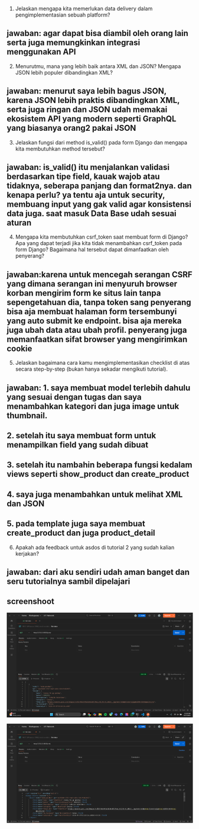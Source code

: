 1. Jelaskan mengapa kita memerlukan data delivery dalam pengimplementasian sebuah platform?

## jawaban: agar dapat bisa diambil oleh orang lain serta juga memungkinkan integrasi menggunakan API

2. Menurutmu, mana yang lebih baik antara XML dan JSON? Mengapa JSON lebih populer dibandingkan XML?

## jawaban: menurut saya lebih bagus JSON, karena JSON lebih praktis dibandingkan XML, serta juga ringan dan JSON udah memakai ekosistem API yang modern seperti GraphQL yang biasanya orang2 pakai JSON

3. Jelaskan fungsi dari method is_valid() pada form Django dan mengapa kita membutuhkan method tersebut?

## jawaban: is_valid() itu menjalankan validasi berdasarkan tipe field, kauak wajob atau tidaknya, seberapa panjang dan format2nya. dan kenapa perlu? ya tentu aja untuk security, membuang input yang gak valid agar konsistensi data juga. saat masuk Data Base udah sesuai aturan

4. Mengapa kita membutuhkan csrf_token saat membuat form di Django? Apa yang dapat terjadi jika kita tidak menambahkan csrf_token pada form Django? Bagaimana hal tersebut dapat dimanfaatkan oleh penyerang?

## jawaban:karena untuk mencegah serangan CSRF yang dimana serangan ini menyuruh browser korban mengirim form ke situs lain tanpa sepengetahuan dia, tanpa token sang penyerang bisa aja membuat halaman form tersembunyi yang auto submit ke endpoint. bisa aja mereka juga ubah data atau ubah profil. penyerang juga memanfaatkan sifat browser yang mengirimkan cookie

5. Jelaskan bagaimana cara kamu mengimplementasikan checklist di atas secara step-by-step (bukan hanya sekadar mengikuti tutorial).

## jawaban: 1. saya membuat model terlebih dahulu yang sesuai dengan tugas dan saya menambahkan kategori dan juga image untuk thumbnail. 
## 2. setelah itu saya membuat form untuk menampilkan field yang sudah dibuat
## 3. setelah itu nambahin beberapa fungsi kedalam views seperti show_product dan create_product
## 4. saya juga menambahkan untuk melihat XML dan JSON
## 5. pada template juga saya membuat create_product dan juga product_detail

6. Apakah ada feedback untuk asdos di tutorial 2 yang sudah kalian kerjakan?

## jawaban: dari aku sendiri udah aman banget dan seru tutorialnya sambil dipelajari




## screenshoot

![Screenshot JSON](docs_screenshoot/postman_json.png)

![Screenshot XML](docs_screenshoot/postman_xml.png)
